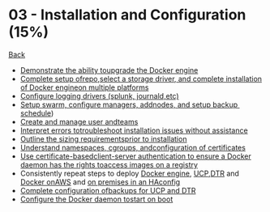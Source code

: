 # 03 - Installation and Configuration (15%)

[Back](../ReadMe.md)
  
+ [Demonstrate​​ the​ ​ability​​ to​ ​upgrade ​​the ​​Docker ​​engine](./upgrade-docker-engine.md)
+ [Complete​​ setup ​​of ​​repo,​​select ​​a ​​storage​​ driver, ​​and ​​complete​​ installation​​ of ​​Docker engine ​​on ​​multiple ​​platforms](./repo-storage-installation.md)
+ [Configure ​​logging ​​drivers ​​(splunk,​ ​journald, ​​etc)](./Logging.md)
+ [Setup ​​swarm,​​ configure ​​managers,​ ​add ​​nodes, ​​and ​​setup ​​backup ​​schedule](./setup-swarm.md))
+ [Create​​ and ​​manage ​​user​ ​and ​​teams](./create-manage-user-teams.md)
+ [Interpret​​ errors​ ​to ​​troubleshoot ​​installation ​​issues​ ​without ​​assistance](./troubleshoot-installation.md)
+ [Outline ​​the​​ sizing​​ requirements ​​prior ​​to ​​installation](./sizing-requirements.md)
+ [Understand ​​namespaces,​ ​cgroups,​ ​and​ ​configuration ​​of ​​certificates](./ns-cg-certs.md)
+ [Use​​ certificate-based ​​client-server​ ​authentication​​ to​ ​ensure​​ a ​​Docker​​ daemon​​ has​​ the rights​ ​to ​​access ​​images​​ on ​​a ​​registry](./certificate-registry.md)
+ Consistently​​ repeat​​ steps ​​to ​​deploy [​​Docker ​​​​engine](./docker-engine.md), ​​[UCP](./ucp.md), [​​DTR](./dtr.md) and [Docker ​​on ​​AWS](./docker-on-aws.md) ​​and [​​on premises ​​in ​​an​ ​HA ​​config](./on-premise-ha.md)
+ [Complete​​ configuration ​​of ​​backups ​​for ​​UCP ​​and ​​DTR](./config-backup-ucp-dtr.md)
+ [Configure​​ the​ ​Docker​​ daemon​​ to​​ start​​ on​ ​boot](./docker-start-on-boot.md)

